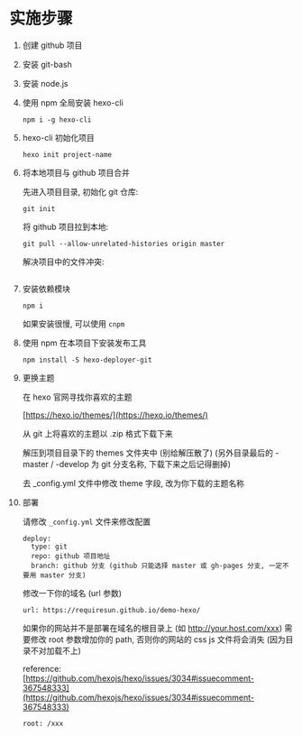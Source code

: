 # 实施步骤

1. 创建 github 项目

1. 安装 git-bash

1. 安装 node.js

1. 使用 npm 全局安装 hexo-cli

   ```
   npm i -g hexo-cli
   ```

1. hexo-cli 初始化项目

    ```
    hexo init project-name
    ```

1. 将本地项目与 github 项目合并

    先进入项目目录, 初始化 git 仓库:

    ```
    git init
    ```

    将 github 项目拉到本地:

    ```
    git pull --allow-unrelated-histories origin master
    ```

    解决项目中的文件冲突:

    ```
    ```

1. 安装依赖模块

    ```
    npm i
    ```

    如果安装很慢, 可以使用 `cnpm`

1. 使用 npm 在本项目下安装发布工具

    ```
    npm install -S hexo-deployer-git
    ```

1. 更换主题

    在 hexo 官网寻找你喜欢的主题

    [https://hexo.io/themes/](https://hexo.io/themes/)

    从 git 上将喜欢的主题以 .zip 格式下载下来

    解压到项目目录下的 themes 文件夹中 (别给解压散了) (另外目录最后的 -master / -develop 为 git 分支名称, 下载下来之后记得删掉)

    去 _config.yml 文件中修改 theme 字段, 改为你下载的主题名称

1. 部署

    请修改 `_config.yml` 文件来修改配置

    ```
    deploy:
      type: git
      repo: github 项目地址
      branch: github 分支 (github 只能选择 master 或 gh-pages 分支, 一定不要用 master 分支)
    ```

    修改一下你的域名 (url 参数)

    ```
    url: https://requiresun.github.io/demo-hexo/
    ```

    如果你的网站并不是部署在域名的根目录上 (如 http://your.host.com/xxx)
    需要修改 root 参数增加你的 path, 否则你的网站的 css js 文件将会消失 (因为目录不对加载不上)

    reference: [https://github.com/hexojs/hexo/issues/3034#issuecomment-367548333](https://github.com/hexojs/hexo/issues/3034#issuecomment-367548333)

    ```
    root: /xxx
    ```
